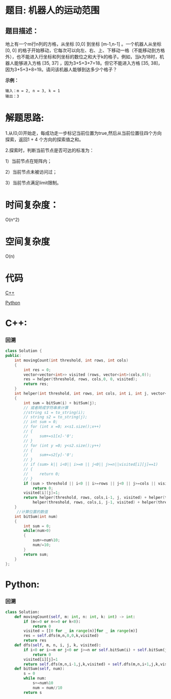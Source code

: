# 题目: 机器人的运动范围

## 题目描述：
地上有一个m行n列的方格，从坐标 [0,0] 到坐标 [m-1,n-1] 。一个机器人从坐标 [0, 0] 的格子开始移动，它每次可以向左、右、上、下移动一格（不能移动到方格外），也不能进入行坐标和列坐标的数位之和大于k的格子。例如，当k为18时，机器人能够进入方格 [35, 37] ，因为3+5+3+7=18。但它不能进入方格 [35, 38]，因为3+5+3+8=19。请问该机器人能够到达多少个格子？
  
  **示例：**
  ```
输入：m = 2, n = 3, k = 1
输出：3
  ```
  
# 解题思路:
1.从(0,0)开始走，每成功走一步标记当前位置为true,然后从当前位置往四个方向探索，返回1 + 4 个方向的探索值之和。

2.探索时，判断当前节点是否可达的标准为：

1）当前节点在矩阵内；

2）当前节点未被访问过；

3）当前节点满足limit限制。

# 时间复杂度：
O(n^2)
# 空间复杂度
 O(n)
# 代码

[C++](./RobotMove.cpp)

[Python](./RobotMove.py)

# C++: 
###  回溯
```c++
class Solution {
public:
    int movingCount(int threshold, int rows, int cols)
    {
        int res = 0;
        vector<vector<int>> visited (rows, vector<int>(cols,0));
        res = helper(threshold, rows, cols,0, 0, visited);
        return res;
    }
    int helper(int threshold, int rows, int cols, int i, int j, vector<vector<int>> &visited)
    {
        int sum = bitSum(i) + bitSum(j);
        // 或者转成字符串来计算
        //string s1 = to_string(i);
        // string s2 = to_string(j);
        // int sum = 0;
        // for (int x =0; x<s1.size();x++)
        // {
        //     sum+=s1[x]-'0';
        // }
        // for (int y =0; y<s2.size();y++)
        // {
        //     sum+=s2[y]-'0';
        // }
        // if (sum> k|| i<0|| i>=m || j<0|| j>=n||visited[i][j]==1)
        // {
        //     return 0;
        // }
        if (sum > threshold || i<0 || i>=rows || j<0 || j>=cols || visited[i][j]==1)
            return 0;
        visited[i][j]=1;
        return helper(threshold, rows, cols,i-1, j, visited) + helper(threshold, rows, cols,i+1, j, visited) +
            helper(threshold, rows, cols,i, j-1, visited) + helper(threshold, rows, cols,i, j+1, visited) + 1;
    }
     //计算位置的数值
    int bitSum(int num)
    {
        int sum = 0;
        while(num>0)
        {
            sum+=num%10;
            num/=10;
        }
        return sum;
    }
};
```
# Python:
###  回溯
```python
class Solution:
    def movingCount(self, m: int, n: int, k: int) -> int:
        if (m<=0 or n<=0 or k<0):
            return 0
        visited = [[0 for _ in range(n)]for _ in range(m)]
        res = self.dfs(m,n,0,0,k,visited)
        return res
    def dfs(self, m, n, i, j, k, visited):
        if i<0 or i>=m or j<0 or j>=n or self.bitSum(i) + self.bitSum(j) >k or visited[i][j]==1:
            return 0
        visited[i][j]=1
        return self.dfs(m,n,i-1,j,k,visited) + self.dfs(m,n,i+1,j,k,visited) + self.dfs(m,n,i,j+1,k,visited) +  self.dfs(m,n,i,j-1,k,visited) + 1
    def bitSum(self, num):
        s = 0
        while num:
            s+=num%10
            num = num//10
        return s
```

